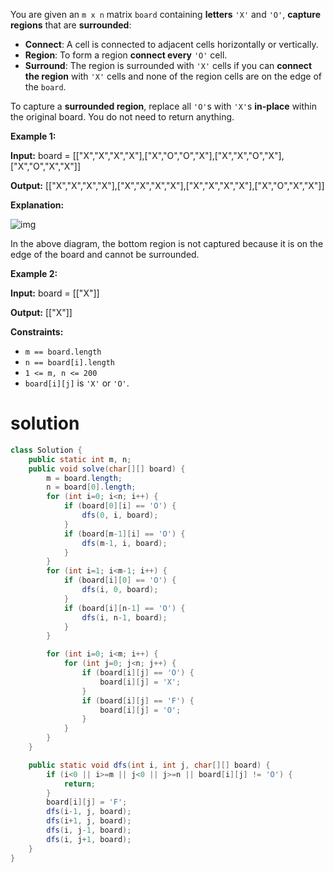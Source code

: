 You are given an `m x n` matrix `board` containing **letters** `'X'` and `'O'`, **capture regions** that are **surrounded**:

- **Connect**: A cell is connected to adjacent cells horizontally or vertically.
- **Region**: To form a region **connect every** `'O'` cell.
- **Surround**: The region is surrounded with `'X'` cells if you can **connect the region** with `'X'` cells and none of the region cells are on the edge of the `board`.

To capture a **surrounded region**, replace all `'O'`s with `'X'`s **in-place** within the original board. You do not need to return anything.

 

**Example 1:**

**Input:** board = [["X","X","X","X"],["X","O","O","X"],["X","X","O","X"],["X","O","X","X"]]

**Output:** [["X","X","X","X"],["X","X","X","X"],["X","X","X","X"],["X","O","X","X"]]

**Explanation:**

![img](https://assets.leetcode.com/uploads/2021/02/19/xogrid.jpg)

In the above diagram, the bottom region is not captured because it is on the edge of the board and cannot be surrounded.

**Example 2:**

**Input:** board = [["X"]]

**Output:** [["X"]]

 

**Constraints:**

- `m == board.length`
- `n == board[i].length`
- `1 <= m, n <= 200`
- `board[i][j]` is `'X'` or `'O'`.

# solution

```java
class Solution {
    public static int m, n;
    public void solve(char[][] board) {
        m = board.length;
        n = board[0].length;
        for (int i=0; i<n; i++) {
            if (board[0][i] == 'O') {
                dfs(0, i, board);
            }
            if (board[m-1][i] == 'O') {
                dfs(m-1, i, board);
            }
        }
        for (int i=1; i<m-1; i++) {
            if (board[i][0] == 'O') {
                dfs(i, 0, board);
            }
            if (board[i][n-1] == 'O') {
                dfs(i, n-1, board);
            }
        }

        for (int i=0; i<m; i++) {
            for (int j=0; j<n; j++) {
                if (board[i][j] == 'O') {
                    board[i][j] = 'X';
                }
                if (board[i][j] == 'F') {
                    board[i][j] = 'O';
                }
            }
        }
    }

    public static void dfs(int i, int j, char[][] board) {
        if (i<0 || i>=m || j<0 || j>=n || board[i][j] != 'O') {
            return;
        }
        board[i][j] = 'F';
        dfs(i-1, j, board);
        dfs(i+1, j, board);
        dfs(i, j-1, board);
        dfs(i, j+1, board);
    }
}
```

